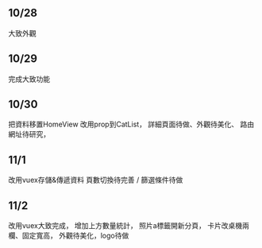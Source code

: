 ## 10/28
大致外觀

## 10/29
完成大致功能

## 10/30
把資料移置HomeView 改用prop到CatList，
詳細頁面待做、外觀待美化、
路由網址待研究，

## 11/1
改用vuex存儲&傳遞資料
頁數切換待完善 / 篩選條件待做

## 11/2
改用vuex大致完成，
增加上方數量統計，
照片a標籤開新分頁，
卡片改桌機兩欄、固定寬高，
外觀待美化，logo待做